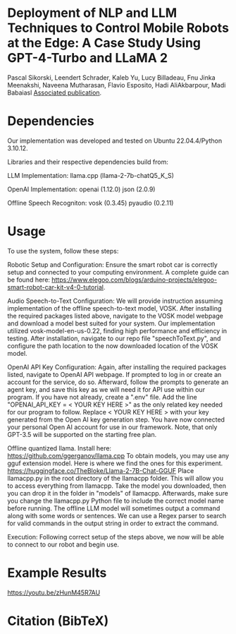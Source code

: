 # Deployment of NLP and LLM Techniques to Control Mobile Robots at the Edge: A Case Study Using GPT-4-Turbo and LLaMA 2

Pascal Sikorski, Leendert Schrader, Kaleb Yu, Lucy Billadeau, Fnu Jinka Meenakshi, Naveena Mutharasan, Flavio Esposito, Hadi AliAkbarpour, Madi Babaiasl
[Associated publication](https://arxiv.org/abs/2405.17670).

# Dependencies
Our implementation was developed and tested on Ubuntu 22.04.4/Python 3.10.12.

Libraries and their respective dependencies build from:

LLM Implementation: llama.cpp (llama-2-7b-chatQ5_K_S)

OpenAI Implementation: openai (1.12.0) json (2.0.9)

Offline Speech Recogniton: vosk (0.3.45) pyaudio (0.2.11)

# Usage
To use the system, follow these steps:

Robotic Setup and Configuration: Ensure the smart robot car is correctly setup and connected to your computing environment. A complete guide can be found here: https://www.elegoo.com/blogs/arduino-projects/elegoo-smart-robot-car-kit-v4-0-tutorial.

Audio Speech-to-Text Configuration: We will provide instruction assuming implementation of the offline speech-to-text model, VOSK. After installing the required packages listed above, navigate to the VOSK model webpage and download a model best suited for your system. Our implementation utilized vosk-model-en-us-0.22, finding high performance and efficiency in testing. After installation, navigate to our repo file "speechToText.py", and configure the path location to the now downloaded location of the VOSK model.

OpenAI API Key Configuration: Again, after installing the required packages listed, navigate to OpenAI API webpage. If prompted to log in or create an account for the service, do so. Afterward, follow the prompts to generate an agent key, and save this key as we will need it for API use within our program. If you have not already, create a ".env" file. Add the line "OPENAI_API_KEY = < YOUR KEY HERE >" as the only related key needed for our program to follow. Replace < YOUR KEY HERE > with your key generated from the Open AI key generation step. You have now connected your personal Open AI account for use in our framework. Note, that only GPT-3.5 will be supported on the starting free plan.

Offline quantized llama. Install here: https://github.com/ggerganov/llama.cpp
To obtain models, you may use any gguf extension model. Here is where we find the ones for this experiment. https://huggingface.co/TheBloke/Llama-2-7B-Chat-GGUF
Place llamacpp.py in the root directory of the llamacpp folder. This will allow you to access everything from llamacpp.
Take the model you downloaded, then you can drop it in the folder in "models" of llamacpp.
Afterwards, make sure you change the llamacpp.py Python file to include the correct model name before running.
The offline LLM model will sometimes output a command along with some words or sentences. We can use a Regex parser to search for valid commands in the output string in order to extract the command.


Execution: Following correct setup of the steps above, we now will be able to connect to our robot and begin use.

# Example Results
https://youtu.be/zHunM45R7AU

# Citation (BibTeX)
